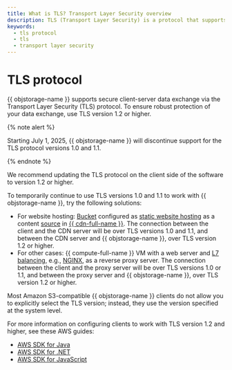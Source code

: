 ```yaml
---
title: What is TLS? Transport Layer Security overview
description: TLS (Transport Layer Security) is a protocol that supports secure client-server data exchange. To ensure robust protection of your data exchange, use TLS version 1.2 or higher.
keywords:
  - tls protocol
  - tls
  - transport layer security
---
```


# TLS protocol



{{ objstorage-name }} supports secure client-server data exchange via the Transport Layer Security (TLS) protocol. To ensure robust protection of your data exchange, use TLS version 1.2 or higher.

{% note alert %}

Starting July 1, 2025, {{ objstorage-name }} will discontinue support for the TLS protocol versions 1.0 and 1.1.

{% endnote %}

We recommend updating the TLS protocol on the client side of the software to version 1.2 or higher.

To temporarily continue to use TLS versions 1.0 and 1.1 to work with {{ objstorage-name }}, try the following solutions:
* For website hosting: [Bucket](bucket.md) configured as [static website hosting](hosting.md) as a content [source](../../cdn/concepts/origins.md) in [{{ cdn-full-name }}](../../cdn/concepts/index.md). The connection between the client and the CDN server will be over TLS versions 1.0 and 1.1, and between the CDN server and {{ objstorage-name }}, over TLS version 1.2 or higher.
* For other cases: {{ compute-full-name }} VM with a web server and [L7 balancing](../../application-load-balancer/concepts/application-load-balancer.md), e.g., [NGINX](https://nginx.org/en/), as a reverse proxy server. The connection between the client and the proxy server will be over TLS versions 1.0 or 1.1, and between the proxy server and {{ objstorage-name }}, over TLS version 1.2 or higher.


Most Amazon S3-compatible {{ objstorage-name }} clients do not allow you to explicitly select the TLS version; instead, they use the version specified at the system level.

For more information on configuring clients to work with TLS version 1.2 and higher, see these AWS guides:
* [AWS SDK for Java](https://docs.aws.amazon.com/sdk-for-java/v1/developer-guide/security-java-tls.html)
* [AWS SDK for .NET](https://docs.aws.amazon.com/sdk-for-net/v3/developer-guide/enforcing-tls.html)
* [AWS SDK for JavaScript](https://docs.aws.amazon.com/sdk-for-javascript/v2/developer-guide/enforcing-tls.html)